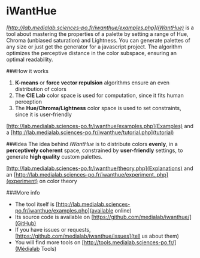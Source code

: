 iWantHue
========

*[http://lab.medialab.sciences-po.fr/iwanthue/examples.php](iWantHue)* is a tool about mastering the properties of a palette by setting a range of Hue, Chroma (unbiased saturation) and Lightness. You can generate palettes of any size or just get the generator for a javascript project. The algorithm optimizes the perceptive distance in the color subspace, ensuring an optimal readability.

###How it works
1. **K-means** or **force vector repulsion** algorithms ensure an even distribution of colors
2. The **CIE Lab** color space is used for computation, since it fits human perception
3. The **Hue/Chroma/Lightness** color space is used to set constraints, since it is user-friendly

[http://lab.medialab.sciences-po.fr/iwanthue/examples.php](Examples) and a [http://lab.medialab.sciences-po.fr/iwanthue/tutorial.php](tutorial)

###Idea
The idea behind *iWantHue* is to distribute colors **evenly**, in a **perceptively coherent** space, 
constrained by **user-friendly** settings, to generate **high quality** custom palettes.

[http://lab.medialab.sciences-po.fr/iwanthue/theory.php](Explanations) and an [http://lab.medialab.sciences-po.fr/iwanthue/experiment..php](experiment) on color theory

###More info
* The tool itself is [http://lab.medialab.sciences-po.fr/iwanthue/examples.php](available online)
* Its source code is available on [https://github.com/medialab/iwanthue/](GitHub)
* If you have issues or requests, [https://github.com/medialab/iwanthue/issues](tell us about them)
* You will find more tools on [http://tools.medialab.sciences-po.fr/](Médialab Tools)